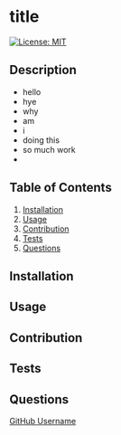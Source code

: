 
# title
[![License: MIT](https://img.shields.io/badge/License-MIT-yellow.svg)](https://opensource.org/licenses/MIT)
## Description  
* hello 
* hye 
* why
* am
* i 
* doing this
* so much work 
*
## Table of Contents 
1. [Installation](#installation)
2. [Usage](#usage)
3. [Contribution](#contribution)
4. [Tests](#tests)
5. [Questions](#questions)

## Installation
  
## Usage   

## Contribution

## Tests 

## Questions
  
  
[GitHub Username](https://github.com/)  